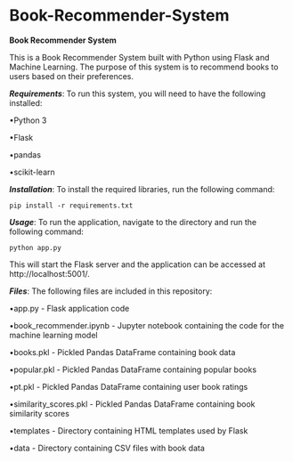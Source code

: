 # Book-Recommender-System

**Book Recommender System**

This is a Book Recommender System built with Python using Flask and Machine Learning. 
The purpose of this system is to recommend books to users based on their preferences.

***Requirements***:
To run this system, you will need to have the following installed:

•Python 3

•Flask 

•pandas

•scikit-learn



***Installation***:
To install the required libraries, run the following command:

``pip install -r requirements.txt``


***Usage***:
To run the application, navigate to the directory and run the following command:

``python app.py``

This will start the Flask server and the application can be accessed at http://localhost:5001/.

***Files***:
The following files are included in this repository:

•app.py - Flask application code

•book_recommender.ipynb - Jupyter notebook containing the code for the machine learning model

•books.pkl - Pickled Pandas DataFrame containing book data

•popular.pkl - Pickled Pandas DataFrame containing popular books

•pt.pkl - Pickled Pandas DataFrame containing user book ratings

•similarity_scores.pkl - Pickled Pandas DataFrame containing book similarity scores

•templates - Directory containing HTML templates used by Flask

•data - Directory containing CSV files with book data
